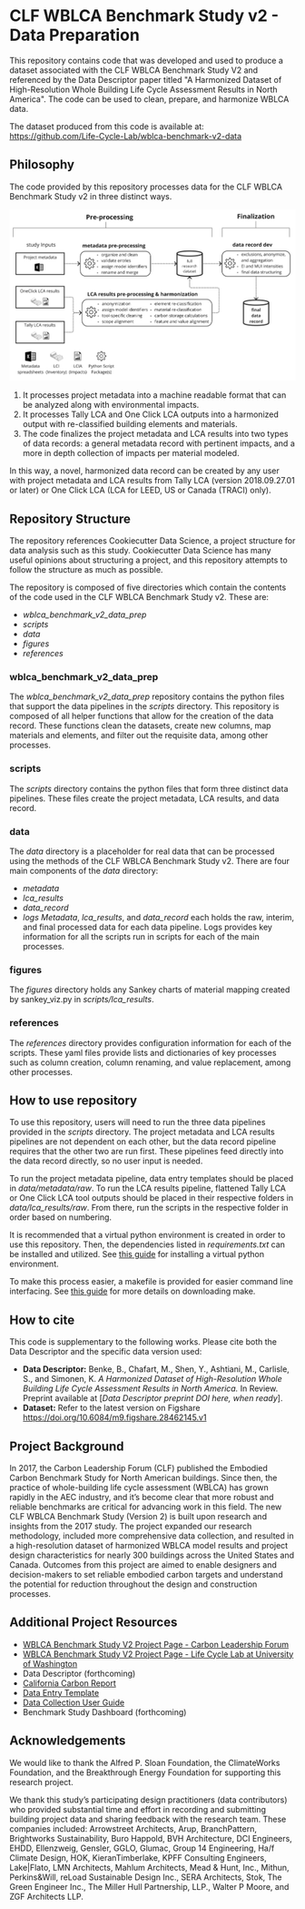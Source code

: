 # CLF WBLCA Benchmark Study v2 - Data Preparation
This repository contains code that was developed and used to produce a dataset associated with the CLF WBLCA Benchmark Study V2 and referenced by the Data Descriptor paper titled "A Harmonized Dataset of High-Resolution Whole Building Life Cycle Assessment Results in North America". The code can be used to clean, prepare, and harmonize WBLCA data. 

The dataset produced from this code is available at: https://github.com/Life-Cycle-Lab/wblca-benchmark-v2-data

## Philosophy
The code provided by this repository processes data for the CLF WBLCA Benchmark Study v2 in three distinct ways. 

![Process for repository processing](https://github.com/Life-Cycle-Lab/wblca-benchmark-v2-data-preparation/blob/main/figures/process/Data%20Preparation%20Detailed%20Breakdown.png)


1. It processes project metadata into a machine readable format that can be analyzed along with environmental impacts.
2. It processes Tally LCA and One Click LCA outputs into a harmonized output with re-classified building elements and materials. 
3. The code finalizes the project metadata and LCA results into two types of data records: a general metadata record with pertinent impacts, and a more in depth collection of impacts per material modeled.

In this way, a novel, harmonized data record can be created by any user with project metadata and LCA results from Tally LCA (version 2018.09.27.01 or later) or One Click LCA (LCA for LEED, US or Canada (TRACI) only). 

## Repository Structure
The repository references Cookiecutter Data Science, a project structure for data analysis such as this study. Cookiecutter Data Science has many useful opinions about structuring a project, and this repository attempts to follow the structure as much as possible. 

The repository is composed of five directories which contain the contents of the code used in the CLF WBLCA Benchmark Study v2. These are:
- *wblca_benchmark_v2_data_prep*
- *scripts*
- *data*
- *figures*
- *references*
  
### wblca_benchmark_v2_data_prep
The *wblca_benchmark_v2_data_prep* repository contains the python files that support the data pipelines in the *scripts* directory. This repository is composed of all helper functions that allow for the creation of the data record. These functions clean the datasets, create new columns, map materials and elements, and filter out the requisite data, among other processes.

### scripts
The *scripts* directory contains the python files that form three distinct data pipelines. These files create the project metadata, LCA results, and data record. 

### data
The *data* directory is a placeholder for real data that can be processed using the methods of the CLF WBLCA Benchmark Study v2. There are four main components of the *data* directory:
- *metadata*
- *lca_results*
- *data_record*
- *logs*
*Metadata*, *lca_results*, and *data_record* each holds the raw, interim, and final processed data for each data pipeline. Logs provides key information for all the scripts run in scripts for each of the main processes. 

### figures
The *figures* directory holds any Sankey charts of material mapping created by sankey_viz.py in *scripts/lca_results*.

### references
The *references* directory provides configuration information for each of the scripts. These yaml files provide lists and dictionaries of key processes such as column creation, column renaming, and value replacement, among other processes. 

## How to use repository
To use this repository, users will need to run the three data pipelines provided in the *scripts* directory. The project metadata and LCA results pipelines are not dependent on each other, but the data record pipeline requires that the other two are run first. These pipelines feed directly into the data record directly, so no user input is needed. 

To run the project metadata pipeline, data entry templates should be placed in *data/metadata/raw*. To run the LCA results pipeline, flattened Tally LCA or One Click LCA tool outputs should be placed in their respective folders in *data/lca_results/raw*. From there, run the scripts in the respective folder in order based on numbering. 

It is recommended that a virtual python environment is created in order to use this repository. Then, the dependencies listed in *requirements.txt* can be installed and utilized. See [this guide](https://cookiecutter-data-science.drivendata.org/using-the-template/#create-a-python-virtual-environment) for installing a virtual python environment.
 
To make this process easier, a makefile is provided for easier command line interfacing. See [this guide](https://cookiecutter-data-science.drivendata.org/using-the-template/#changing-the-makefile) for more details on downloading make.

## How to cite
This code is supplementary to the following works. Please cite both the Data Descriptor and the specific data version used:
- **Data Descriptor:** Benke, B., Chafart, M., Shen, Y., Ashtiani, M., Carlisle, S., and Simonen, K.  *A Harmonized Dataset of High-Resolution Whole Building Life Cycle Assessment Results in North America.* In Review. Preprint available at [*Data Descriptor preprint DOI here, when ready*].
- **Dataset:** Refer to the latest version on Figshare https://doi.org/10.6084/m9.figshare.28462145.v1

## Project Background 
In 2017, the Carbon Leadership Forum (CLF) published the Embodied Carbon Benchmark Study for North American buildings. Since then, the practice of whole-building life cycle assessment (WBLCA) has grown rapidly in the AEC industry, and it’s become clear that more robust and reliable benchmarks are critical for advancing work in this field. The new CLF WBLCA Benchmark Study (Version 2) is built upon research and insights from the 2017 study. The project expanded our research methodology, included more comprehensive data collection, and resulted in a high-resolution dataset of harmonized WBLCA model results and project design characteristics for nearly 300 buildings across the United States and Canada. Outcomes from this project are aimed to enable designers and decision-makers to set reliable embodied carbon targets and understand the potential for reduction throughout the design and construction processes.

## Additional Project Resources
- [WBLCA Benchmark Study V2 Project Page - Carbon Leadership Forum](https://carbonleadershipforum.org/clf-wblca-v2/)
- [WBLCA Benchmark Study V2 Project Page - Life Cycle Lab at University of Washington](https://www.lifecyclelab.org/projects/)
- Data Descriptor (forthcoming)
- [California Carbon Report](https://carbonleadershipforum.org/california-carbon/)
- [Data Entry Template](https://hdl.handle.net/1773/51286)
- [Data Collection User Guide](https://hdl.handle.net/1773/51285)
- Benchmark Study Dashboard (forthcoming)

## Acknowledgements
We would like to thank the Alfred P. Sloan Foundation, the ClimateWorks Foundation, and the Breakthrough Energy Foundation for supporting this research project. 

We thank this study’s participating design practitioners (data contributors) who provided substantial time and effort in recording and submitting building project data and sharing feedback with the research team. These companies included: Arrowstreet Architects, Arup, BranchPattern, Brightworks Sustainability, Buro Happold, BVH Architecture, DCI Engineers, EHDD, Ellenzweig, Gensler, GGLO, Glumac, Group 14 Engineering, Ha/f Climate Design, HOK, KieranTimberlake, KPFF Consulting Engineers, Lake|Flato, LMN Architects, Mahlum Architects, Mead & Hunt, Inc., Mithun, Perkins&Will, reLoad Sustainable Design Inc., SERA Architects, Stok, The Green Engineer Inc., The Miller Hull Partnership, LLP., Walter P Moore, and ZGF Architects LLP.
